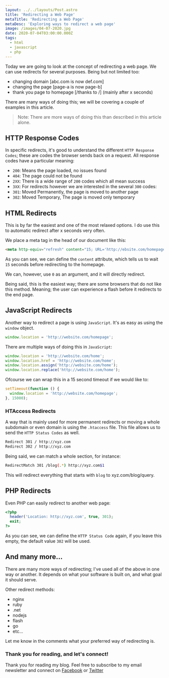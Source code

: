```yaml
---
layout: ../../layouts/Post.astro
title: 'Redirecting a Web Page'
metaTitle: 'Redirecting a Web Page'
metaDesc: 'Exploring ways to redirect a web page'
image: /images/04-07-2020.jpg
date: 2020-07-04T03:00:00.000Z
tags:
  - html
  - javascript
  - php
---
```


Today we are going to look at the concept of redirecting a web page. We can use redirects for several purposes. Being but not limited too:

- changing domain [abc.com is now def.com]
- changing the page [page-a is now page-b]
- thank you page to homepage [/thanks to /] (mainly after x seconds)

There are many ways of doing this; we will be covering a couple of examples in this article.

> Note: There are more ways of doing this than described in this article alone.

## HTTP Response Codes

In specific redirects, it's good to understand the different `HTTP Response Codes`; these are codes the browser sends back on a request. All response codes have a particular meaning:

- `200`: Means the page loaded, no issues found
- `404`: The page could not be found
- `2XX`: There is a wide range of `200` codes which all mean success
- `3XX`: For redirects however we are interested in the several `300` codes:
- `301`: Moved Permanently, the page is moved to another page
- `302`: Moved Temporary, The page is moved only temporary

## HTML Redirects

This is by far the easiest and one of the most relaxed options. I do use this to automatic redirect after x seconds very often.

We place a meta tag in the head of our document like this:

```html
<meta http-equiv="refresh" content="15; URL='http://ebsite.com/homepage'" />
```

As you can see, we can define the `content` attribute, which tells us to wait `15` seconds before redirecting to the homepage.

We can, however, use `0` as an argument, and it will directly redirect.

Being said, this is the easiest way; there are some browsers that do not like this method. Meaning; the user can experience a flash before it redirects to the end page.

## JavaScript Redirects

Another way to redirect a page is using `JavaScript`.
It's as easy as using the `window` object.

```js
window.location = 'http://website.com/homepage';
```

There are multiple ways of doing this in `JavaScript`:

```js
window.location = 'http://website.com/home';
window.location.href = 'http://website.com/home';
window.location.assign('http://website.com/home');
window.location.replace('http://website.com/home');
```

Ofcourse we can wrap this in a 15 second timeout if we would like to:

```js
setTimeout(function () {
  window.location = 'http://website.com/homepage';
}, 15000);
```

### HTAccess Redirects

A way that is mainly used for more permanent redirects or moving a whole subdomain or even domain is using the `.htaccess` file.
This file allows us to send the `HTTP Status Codes` as well.

```bash
Redirect 301 / http://xyz.com
Redirect 302 / http://xyz.com
```

Being said, we can match a whole section, for instance:

```bash
RedirectMatch 301 /blog(.*) http://xyz.com$1
```

This will redirect everything that starts with `blog` to xyz.com/blog/query.

## PHP Redirects

Even PHP can easily redirect to another web page:

```php
<?php
  header('Location: http://xyz.com', true, 301);
  exit;
?>
```

As you can see, we can define the `HTTP Status Code` again, if you leave this empty, the default value `302` will be used.

## And many more...

There are many more ways of redirecting; I've used all of the above in one way or another.
It depends on what your software is built on, and what goal it should serve.

Other redirect methods:

- nginx
- ruby
- .net
- nodejs
- flash
- go
- etc...

Let me know in the comments what your preferred way of redirecting is.

### Thank you for reading, and let's connect!

Thank you for reading my blog. Feel free to subscribe to my email newsletter and connect on [Facebook](https://www.facebook.com/DailyDevTipsBlog) or [Twitter](https://twitter.com/DailyDevTips1)
